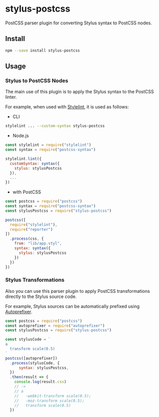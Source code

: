 # stylus-postcss

PostCSS parser plugin for converting Stylus syntax to PostCSS nodes.

## Install

```bash
npm --save install stylus-postcss
```

## Usage

### Stylus to PostCSS Nodes

The main use of this plugin is to apply the Stylus syntax to the PostCSS linter.

For example, when used with [Stylelint], it is used as follows:

- CLI

```bash
stylelint ... --custom-syntax stylus-postcss
```

- Node.js

```js
const stylelint = require("stylelint")
const syntax = require("postcss-syntax")

stylelint.lint({
  customSyntax: syntax({
    stylus: stylusPostcss
  }),
  ...
})
```

- with PostCSS

```js
const postcss = require("postcss")
const syntax = require("postcss-syntax")
const stylusPostcss = require("stylus-postcss")

postcss([
  require("stylelint"),
  require("reporter")
])
  .process(css, {
    from: "lib/app.styl",
    syntax: syntax({
      stylus: stylusPostcss
    })
  })
})
```

### Stylus Transformations

Also you can use this parser plugin to apply PostCSS transformations directly to the Stylus source code.

For example, Stylus sources can be automatically prefixed using [Autoprefixer].

```js
const postcss = require("postcss")
const autoprefixer = require("autoprefixer")
const stylusPostcss = require("stylus-postcss")

const stylusCode = `
a
  transform scale(0.5)
`
postcss([autoprefixer])
  .process(stylusCode, {
      syntax: stylusPostcss,
  })
  .then(result => {
    console.log(result.css)
    // ->
    // a
    //   -webkit-transform scale(0.5);
    //   -moz-transform scale(0.5);
    //   transform scale(0.5)
  })
```

[Stylelint]:    http://stylelint.io/
[Autoprefixer]:   https://github.com/postcss/autoprefixer

